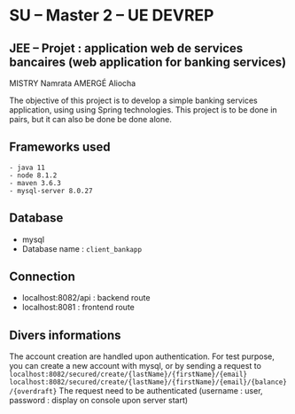 # SU – Master 2 – UE DEVREP

## JEE – Projet : application web de services bancaires (web application for banking services)

MISTRY Namrata
AMERGÉ Aliocha

The objective of this project is to develop a simple banking services application, using
using Spring technologies. This project is to be done in pairs, but it can also be done
be done alone.

## Frameworks used

    - java 11
    - node 8.1.2
    - maven 3.6.3
    - mysql-server 8.0.27


## Database

- mysql
- Database name : `client_bankapp`

## Connection

- localhost:8082/api :  backend route
- localhost:8081     :  frontend route

## Divers informations

The account creation are handled upon authentication.
For test purpose, you can create a new account with mysql, or by sending a request to 
`localhost:8082/secured/create/{lastName}/{firstName}/{email}`
`localhost:8082/secured/create/{lastName}/{firstName}/{email}/{balance}/{overdraft}`
The request need to be authenticated (username : user, password : display on console upon server start)

